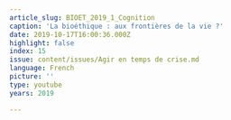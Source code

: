 ```yaml
---
article_slug: BIOET_2019_1_Cognition
caption: 'La bioéthique : aux frontières de la vie ?'
date: 2019-10-17T16:00:36.000Z
highlight: false
index: 15
issue: content/issues/Agir en temps de crise.md
language: French
picture: ''
type: youtube
years: 2019

---
```

